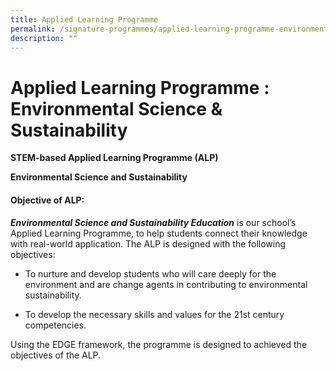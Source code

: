 ```yaml
---
title: Applied Learning Programme
permalink: /signature-programmes/applied-learning-programme-environmental-science-n-sustainability
description: ""
---
```

# Applied Learning Programme : Environmental Science & Sustainability

**STEM-based Applied Learning Programme (ALP)**

**Environmental Science and Sustainability**

#### Objective of ALP:

_**Environmental Science and Sustainability Education**_ is our school’s Applied Learning Programme, to help students connect their knowledge with real-world application. The ALP is designed with the following objectives:

*   To nurture and develop students who will care deeply for the environment and are change agents in contributing to environmental sustainability.
    
    
*   To develop the necessary skills and values for the 21st century competencies.

Using the EDGE framework, the programme is designed to achieved the objectives of the ALP.